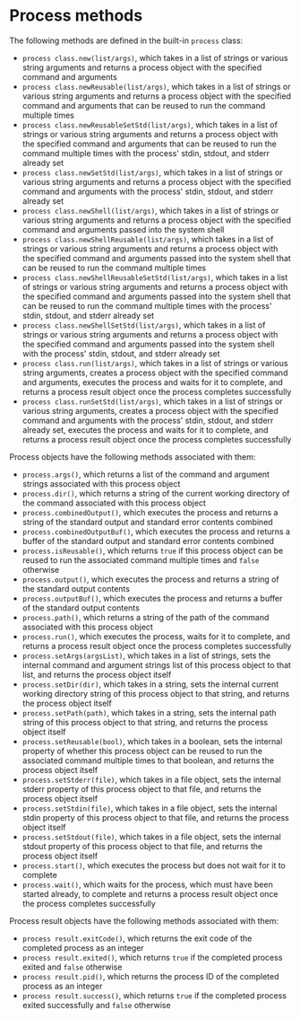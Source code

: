 # Process methods

The following methods are defined in the built-in `process` class:
- `process class.new(list/args)`, which takes in a list of strings or various string arguments and returns a process object with the specified command and arguments
- `process class.newReusable(list/args)`, which takes in a list of strings or various string arguments and returns a process object with the specified command and arguments that can be reused to run the command multiple times
- `process class.newReusableSetStd(list/args)`, which takes in a list of strings or various string arguments and returns a process object with the specified command and arguments that can be reused to run the command multiple times with the process' stdin, stdout, and stderr already set
- `process class.newSetStd(list/args)`, which takes in a list of strings or various string arguments and returns a process object with the specified command and arguments with the process' stdin, stdout, and stderr already set
- `process class.newShell(list/args)`, which takes in a list of strings or various string arguments and returns a process object with the specified command and arguments passed into the system shell
- `process class.newShellReusable(list/args)`, which takes in a list of strings or various string arguments and returns a process object with the specified command and arguments passed into the system shell that can be reused to run the command multiple times
- `process class.newShellReusableSetStd(list/args)`, which takes in a list of strings or various string arguments and returns a process object with the specified command and arguments passed into the system shell that can be reused to run the command multiple times with the process' stdin, stdout, and stderr already set
- `process class.newShellSetStd(list/args)`, which takes in a list of strings or various string arguments and returns a process object with the specified command and arguments passed into the system shell with the process' stdin, stdout, and stderr already set
- `process class.run(list/args)`, which takes in a list of strings or various string arguments, creates a process object with the specified command and arguments, executes the process and waits for it to complete, and returns a process result object once the process completes successfully
- `process class.runSetStd(list/args)`, which takes in a list of strings or various string arguments, creates a process object with the specified command and arguments with the process' stdin, stdout, and stderr already set, executes the process and waits for it to complete, and returns a process result object once the process completes successfully

Process objects have the following methods associated with them:
- `process.args()`, which returns a list of the command and argument strings associated with this process object
- `process.dir()`, which returns a string of the current working directory of the command associated with this process object
- `process.combinedOutput()`, which executes the process and returns a string of the standard output and standard error contents combined
- `process.combinedOutputBuf()`, which executes the process and returns a buffer of the standard output and standard error contents combined
- `process.isReusable()`, which returns `true` if this process object can be reused to run the associated command multiple times and `false` otherwise
- `process.output()`, which executes the process and returns a string of the standard output contents
- `process.outputBuf()`, which executes the process and returns a buffer of the standard output contents
- `process.path()`, which returns a string of the path of the command associated with this process object
- `process.run()`, which executes the process, waits for it to complete, and returns a process result object once the process completes successfully
- `process.setArgs(argsList)`, which takes in a list of strings, sets the internal command and argument strings list of this process object to that list, and returns the process object itself
- `process.setDir(dir)`, which takes in a string, sets the internal current working directory string of this process object to that string, and returns the process object itself
- `process.setPath(path)`, which takes in a string, sets the internal path string of this process object to that string, and returns the process object itself
- `process.setReusable(bool)`, which takes in a boolean, sets the internal property of whether this process object can be reused to run the associated command multiple times to that boolean, and returns the process object itself
- `process.setStderr(file)`, which takes in a file object, sets the internal stderr property of this process object to that file, and returns the process object itself
- `process.setStdin(file)`, which takes in a file object, sets the internal stdin property of this process object to that file, and returns the process object itself
- `process.setStdout(file)`, which takes in a file object, sets the internal stdout property of this process object to that file, and returns the process object itself
- `process.start()`, which executes the process but does not wait for it to complete
- `process.wait()`, which waits for the process, which must have been started already, to complete and returns a process result object once the process completes successfully

Process result objects have the following methods associated with them:
- `process result.exitCode()`, which returns the exit code of the completed process as an integer
- `process result.exited()`, which returns `true` if the completed process exited and `false` otherwise
- `process result.pid()`, which returns the process ID of the completed process as an integer
- `process result.success()`, which returns `true` if the completed process exited successfully and `false` otherwise
